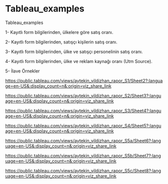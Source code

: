 # Tableau_examples
Tableau_examples

1- Kayıtlı form bilgilerinden, ülkelere göre satış oranı. 

2- Kayıtlı form bilgilerinden, satışçı kişilerin satış oranı. 

3- Kayıtlı form bilgilerinden, ülke ve satışçı personelinin satış oranı.

4- Kayıtlı form bilgilerinden, ülke ve reklam kaynağı oranı (Utm Source).

5- İlave Örnekler

https://public.tableau.com/views/aytekin_yildizhan_rapor_S1/Sheet2?:language=en-US&:display_count=n&:origin=viz_share_link

https://public.tableau.com/views/aytekin_yildizhan_rapor_S2/Sheet3?:language=en-US&:display_count=n&:origin=viz_share_link

https://public.tableau.com/views/aytekin_yildizhan_rapor_S3/Sheet4?:language=en-US&:display_count=n&:origin=viz_share_link

https://public.tableau.com/views/aytekin_yildizhan_rapor_S4/Sheet5?:language=en-US&:display_count=n&:origin=viz_share_link

https://public.tableau.com/views/aytekin_yildizhan_rapor_S5a/Sheet6?:language=en-US&:display_count=n&:origin=viz_share_link

https://public.tableau.com/views/aytekin_yildizhan_rapor_S5b/Sheet7?:language=en-US&:display_count=n&:origin=viz_share_link

https://public.tableau.com/views/aytekin_yildizhan_rapor_S5c/Sheet8?:language=en-US&:display_count=n&:origin=viz_share_link
